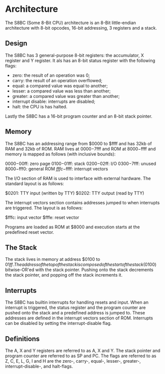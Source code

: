 # Architecture

The S8BC (Some 8-Bit CPU) architecture is an 8-Bit little-endian architecture with 8-bit opcodes, 16-bit addressing, 3 registers and a stack.

## Design

The S8BC has 3 general-purpose 8-bit registers: the accumulator, X register and Y register.
It als has an 8-bit status register with the following flags:

- zero: the result of an operation was 0;
- carry: the result of an operation overflowed;
- equal: a compared value was equal to another;
- lesser: a compared value was less than another;
- greater: a compared value was greater than another;
- interrupt disable: interrupts are disabled;
- halt: the CPU is has halted.

Lastly the S8BC has a 16-bit program counter and an 8-bit stack pointer.

## Memory

The S8BC has an addressing range from $0000 to $ffff and has 32kb of RAM and 32kb of ROM.
RAM lives at $0000-$7fff and ROM at $8000-$ffff and memory is mapped as follows (with inclusive bounds):

$0000-$00ff: zero page
$0100-$01ff: stack
$0200-$02ff: I/O
$0300-$7fff: unused
$8000-$fff0: general ROM
$fffc-$ffff: interrupt vectors

The I/O section of RAM is used to interface with external hardware. The standard layout is as follows:

$0201: TTY input (written by TTY)
$0202: TTY output (read by TTY)

The interrupt vectors section contains addresses jumped to when interrupts are triggered.
The layout is as follows:

$fffc: input vector
$fffe: reset vector

Programs are loaded as ROM at $8000 and execution starts at the predefined reset vector.

## The Stack 

The stack lives in memory at address $0100 to $01ff.
The address of the top of the stack is composed of the start of the stack ($0100) bitwise-OR'ed with the stack pointer.
Pushing onto the stack decrements the stack pointer, and popping off the stack increments it.

## Interrupts

The S8BC has builtin interrupts for handling resets and input.
When an interrupt is triggered, the status register and the program counter are pushed onto the stack and a predefined address is jumped to.
These addresses are defined in the interrupt vectors section of ROM.
Interrupts can be disabled by setting the interrupt-disable flag.

## Definitions

The A, X and Y registers are referred to as A, X and Y.
The stack pointer and program counter are referred to as SP and PC.
The flags are referred to as Z, C, E, L, G, I and H are the zero-, carry-, equal-, lesser-, greater-, interrupt-disable-, and halt-flags.

